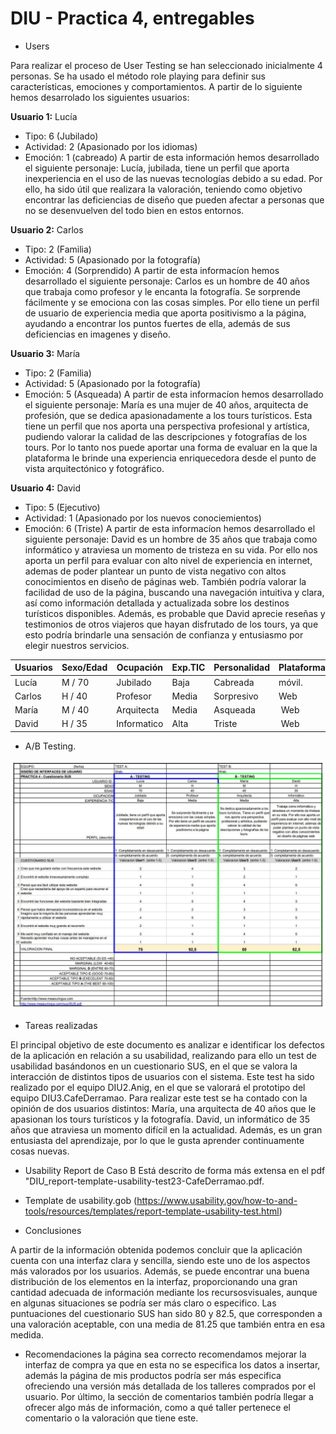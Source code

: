 # DIU - Practica 4, entregables


* Users 

Para realizar el proceso de User Testing se han seleccionado inicialmente 4 personas. Se ha usado el método role playing para definir sus características, emociones y comportamientos. A partir de lo siguiente hemos desarrolado los siguientes usuarios:

**Usuario 1:** Lucía
 - Tipo: 6 (Jubilado)
 - Actividad: 2 (Apasionado por los idiomas)
 - Emoción: 1 (cabreado)
 A partir de esta información hemos desarrollado el siguiente personaje: Lucía, jubilada, tiene un perfil que aporta inexperiencia en el uso de las nuevas tecnologías debido a su edad. Por ello, ha sido útil que realizara la valoración, teniendo como objetivo encontrar las deficiencias de diseño que pueden afectar a personas que no se desenvuelven del todo bien en estos entornos.
 
 **Usuario 2:** Carlos
 - Tipo: 2 (Familia)
 - Actividad: 5 (Apasionado por la fotografía)
 - Emoción: 4 (Sorprendido)
 A partir de esta informacíon hemos desarrollado el siguiente personaje: Carlos es un hombre de 40 años que trabaja como profesor y le encanta la fotografía. Se sorprende fácilmente y se emociona con las cosas simples. Por ello tiene un perfil de usuario de experiencia media que aporta positivismo a la página, ayudando a encontrar los puntos fuertes de ella, además de sus deficiencias en imagenes y diseño.
 
 **Usuario 3:** María
  - Tipo: 2 (Familia)
 - Actividad: 5 (Apasionado por la fotografía)
 - Emoción: 5 (Asqueada)
A partir de esta informacíon hemos desarrollado el siguiente personaje: María es una mujer de 40 años, arquitecta de profesión, que se dedica apasionadamente a los tours turísticos. Esta tiene un perfil que nos aporta una perspectiva profesional y artística,  pudiendo valorar la calidad de las descripciones y fotografías de los tours. Por lo tanto nos puede aportar una forma de evaluar en la que la plataforma le brinde una experiencia enriquecedora desde el punto de vista arquitectónico y fotográfico.

**Usuario 4:** David
 - Tipo: 5 (Ejecutivo)
 - Actividad: 1 (Apasionado por los nuevos conociemientos)
 - Emoción: 6 (Triste)
A partir de esta informacíon hemos desarrollado el siguiente personaje: David es un hombre de 35 años que trabaja como informático y atraviesa un momento de tristeza en su vida. Por ello nos aporta un perfil para evaluar con alto nivel de experiencia en internet, ademas de poder plantear un punto de vista negativo con altos conocimientos en diseño de páginas web.  También podría valorar la facilidad de uso de la página, buscando una navegación intuitiva y clara, así como información detallada y actualizada sobre los destinos turísticos disponibles. Además, es probable que David aprecie reseñas y testimonios de otros viajeros que hayan disfrutado de los tours, ya que esto podría brindarle una sensación de confianza y entusiasmo por elegir nuestros servicios.


| Usuarios | Sexo/Edad     | Ocupación   |  Exp.TIC    | Personalidad | Plataforma | TestA/B
| ------------- | -------- | ----------- | ----------- | -----------  | ---------- | ----
| Lucía         | M / 70   | Jubilado    | Baja        | Cabreada     | móvil.     | A 
| Carlos        | H / 40   | Profesor    | Media       | Sorpresivo   | Web        | A 
| María         | M / 40   | Arquitecta  | Media       | Asqueada     | Web        | B 
| David         | H / 35   | Informatico | Alta        | Triste       | Web        | B 



* A/B Testing. 

![img](./Cuestionario-SUS-DIU-Anig.JPG)


* Tareas realizadas 

El principal objetivo de este documento es analizar e identificar los defectos de la aplicación en relación a su usabilidad, realizando para ello un test de usabilidad basándonos en un cuestionario SUS, en el que se valora la interacción de distintos tipos de usuarios con el sistema. Este test ha sido realizado por el equipo DIU2.Anig, en el que se valorará el prototipo del equipo DIU3.CafeDerramao. 
Para realizar este test se ha contado con la opinión de dos usuarios distintos:
María, una arquitecta de 40 años que le apasionan los tours turísticos y la fotografía.
David, un informático de 35 años que atraviesa un momento difícil en la actualidad. Además, es un gran entusiasta del aprendizaje, por lo que le gusta aprender continuamente cosas nuevas.

* Usability Report de Caso B
Está descrito de forma más extensa en el pdf "DIU_report-template-usability-test23-CafeDerramao.pdf.

* Template de usability.gob (https://www.usability.gov/how-to-and-tools/resources/templates/report-template-usability-test.html) 

* Conclusiones

A partir de la información obtenida podemos concluir que la aplicación cuenta con una interfaz clara y sencilla, siendo este uno de los aspectos más valorados por los usuarios. Además, se puede encontrar una buena distribución de los elementos en la interfaz, proporcionando una gran cantidad adecuada de información mediante los recursosvisuales, aunque en algunas situaciones se podría ser más claro o especifico. Las puntuaciones del cuestionario SUS han sido 80 y 82.5, que corresponden a una valoración aceptable, con una media de 81.25 que también entra en esa medida.

* Recomendaciones
la página sea correcto recomendamos mejorar la interfaz de compra ya que en esta no se especifica los datos a insertar, además la página de mis productos podría ser más especifica ofreciendo una versión más detallada de los talleres comprados por el usuario. Por último, la sección de comentarios también podría llegar a ofrecer algo más de información, como a qué taller pertenece el comentario o la valoración que tiene este.
